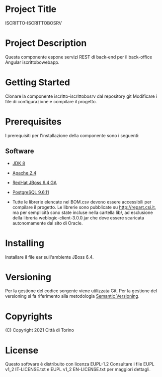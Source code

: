 # Project Title
ISCRITTO-ISCRITTOBOSRV

# Project Description
Questa componente espone servizi REST di back-end per il back-office Angular iscrittobowebapp.

# Getting Started 
Clonare la componente iscritto-iscrittobosrv dal repository git 
Modificare i file di configurazione e compilare il progetto.

# Prerequisites
I prerequisiti per l'installazione della componente sono i seguenti:
## Software
- [JDK 8](https://www.apache.org)
- [Apache 2.4](https://www.apache.org)
- [RedHat JBoss 6.4 GA](https://developers.redhat.com)  
- [PostgreSQL 9.6.11](https://www.postgresql.org/download/)  

- Tutte le librerie elencate nel BOM.csv devono essere accessibili per compilare il progetto. Le librerie sono pubblicate su http://repart.csi.it, ma per semplicità sono state incluse nella cartella lib/, ad esclusione della libreria weblogic-client-3.0.0.jar che deve essere scaricata autonomamente dal sito di Oracle.

# Installing
Installare il file ear sull'ambiente JBoss 6.4. 

# Versioning
Per la gestione del codice sorgente viene utilizzata Git. Per la gestione del versioning si fa riferimento alla metodologia [Semantic Versioning](https://semver.org/).

# Copyrights
(C) Copyright 2021 Città di Torino

# License
Questo software è distribuito con licenza EUPL-1.2
Consultare i file EUPL v1_2 IT-LICENSE.txt e EUPL v1_2 EN-LICENSE.txt per maggiori dettagli.

